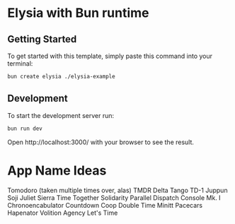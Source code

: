 # Elysia with Bun runtime

## Getting Started
To get started with this template, simply paste this command into your terminal:
```bash
bun create elysia ./elysia-example
```

## Development
To start the development server run:
```bash
bun run dev
```

Open http://localhost:3000/ with your browser to see the result.

# App Name Ideas

Tomodoro (taken multiple times over, alas)
TMDR
Delta Tango
TD-1
Juppun Soji
Juliet Sierra
Time Together
Solidarity
Parallel Dispatch Console Mk. I
Chronoencabulator
Countdown Coop
Double Time
Minitt
Pacecars
Hapenator
Volition
Agency
Let's Time

